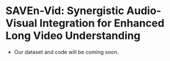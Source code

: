 # SAVEn-Vid: Synergistic Audio-Visual Integration for Enhanced Long Video Understanding
- Our dataset and code will be coming soon.
